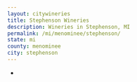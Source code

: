 ```yaml
---
layout: citywineries
title: Stephenson Wineries
description: Wineries in Stephenson, MI
permalink: /mi/menominee/stephenson/
state: mi
county: menominee
city: stephenson
---
```

-
